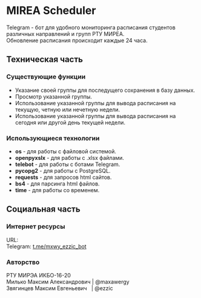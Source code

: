 # MIREA Scheduler
Telegram - бот для удобного мониторинга расписания студентов различных направлений и групп РТУ МИРЕА.\
Обновление расписания происходит каждые 24 часа.

## Техническая часть
### Существующие функции
* Указание своей группы для последущего сохранения в базу данных.
* Просмотр указанной группы.
* Использование указанной группы для вывода расписания на текущую, четную или нечетную недели.
* Использование указанной группы для вывода расписания на сегодня или другой день текущей недели.

### Использующиеся технологии
* **os** - для работы с файловой системой.
* **openpyxslx** - для работы с .xlsx файлами.
* **telebot** - для работы с ботами Telegram.
* **pycopg2** - для работы с PostgreSQL.
* **requests** - для запросов html сайтов.
* **bs4** - для парсинга html файлов.
* **time** - для работы со временем.

## Социальная часть
### Интернет ресурсы
URL:\
Telegram: [t.me/mxwy_ezzic_bot](https://t.me/mxwy_ezzic_bot)

### Авторство
РТУ МИРЭА ИКБО-16-20\
Милько Максим Александрович | @maxawergy\
Звягинцев Максим Евгеньевич &nbsp; | @ezzic
